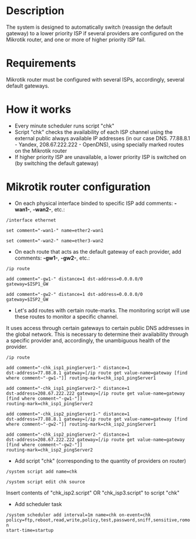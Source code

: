 # Description

The system is designed to automatically switch (reassign the default gateway) to a lower priority ISP if several providers are configured on the Mikrotik router, and one or more of higher priority ISP fail.

# Requirements

Mikrotik router must be configured with several ISPs, accordingly, several default gateways.

# How it works

- Every minute scheduler runs script "chk"
- Script "chk" checks the availability of each ISP channel using the external public always available IP addresses (in our case DNS. 77.88.8.1 - Yandex, 208.67.222.222 - OpenDNS), using specially marked routes on the Mikrotik router
- If higher priority ISP are unavailable, a lower priority ISP is switched on (by switching the default gateway)

# Mikrotik router configuration

- On each physical interface binded to specific ISP add comments: **-wan1-**, **-wan2-**, etc.:

<code>/interface ethernet</code>

<code>set comment="-wan1-" name=ether2-wan1</code>

<code>set comment="-wan2-" name=ether3-wan2</code>

- On each route that acts as the default gateway of each provider, add comments: **-gw1-**, **-gw2-**, etc.:

<code>/ip route</code>

<code>add comment="-gw1-" distance=1 dst-address=0.0.0.0/0 gateway=$ISP1_GW</code>

<code>add comment="-gw2-" distance=1 dst-address=0.0.0.0/0 gateway=$ISP2_GW</code>

- Let's add routes with certain route-marks. The monitoring script will use these routes to monitor a specific channel.

It uses access through certain gateways to certain public DNS addresses in the global network. This is necessary to determine their availability through a specific provider and, accordingly, the unambiguous health of the provider.

<code>/ip route</code>

<code>add comment="-chk_isp1_pingServer1-" distance=1 dst-address=77.88.8.1 gateway=[/ip route get value-name=gateway [find where comment~"-gw1-"]] routing-mark=chk_isp1_pingServer1</code>

<code>add comment="-chk_isp1_pingServer2-" distance=1 dst-address=208.67.222.222 gateway=[/ip route get value-name=gateway [find where comment~"-gw1-"]] routing-mark=chk_isp1_pingServer2</code>

<code>add comment="-chk_isp2_pingServer1-" distance=1 dst-address=77.88.8.1 gateway=[/ip route get value-name=gateway [find where comment~"-gw2-"]] routing-mark=chk_isp2_pingServer1</code>

<code>add comment="-chk_isp2_pingServer2-" distance=1 dst-address=208.67.222.222 gateway=[/ip route get value-name=gateway [find where comment~"-gw2-"]] routing-mark=chk_isp2_pingServer2</code>

- Add script "chk" (corresponding to the quantity of providers on router)

<code>/system script add name=chk</code>

<code>/system script edit chk source</code>

Insert contents of "chk_isp2.script" OR "chk_isp3.script" to script "chk"

- Add scheduler task

<code>/system scheduler add interval=1m name=chk on-event=chk policy=ftp,reboot,read,write,policy,test,password,sniff,sensitive,romon start-time=startup</code>
